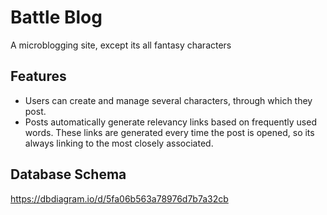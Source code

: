 # Battle Blog
A microblogging site, except its all fantasy characters

## Features
- Users can create and manage several characters, through which they post.
- Posts automatically generate relevancy links based on frequently used words. These links are generated
  every time the post is opened, so its always linking to the most closely associated.
  
 ## Database Schema
 https://dbdiagram.io/d/5fa06b563a78976d7b7a32cb
